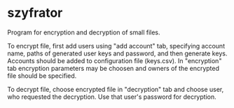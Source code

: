 szyfrator
==========
Program for encryption and decryption of small files.

To encrypt file, first add users using "add account" tab, specifying account name, paths of generated user keys and password, and then generate keys.
Accounts should be added to configuration file (keys.csv).
In "encryption" tab encryption parameters may be choosen and owners of the encrypted file should be specified.

To decrypt file, choose encrypted file in "decryption" tab and choose user, who requested the decryption. Use that user's password for decryption.

